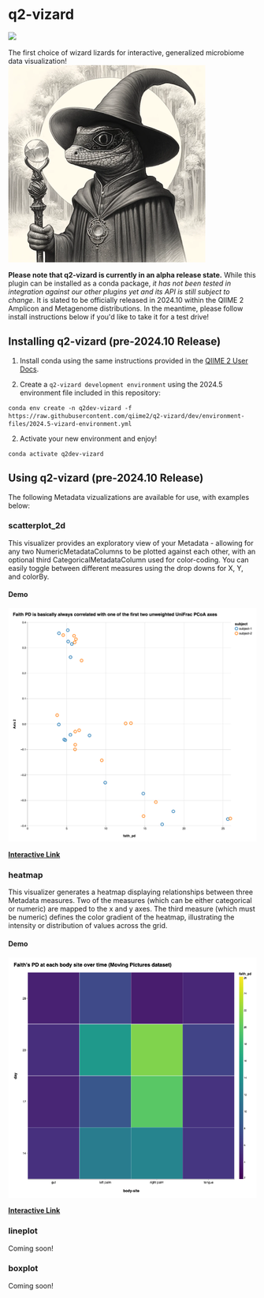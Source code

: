 # q2-vizard

![](https://github.com/qiime2/q2-vizard/workflows/ci-dev/badge.svg)

The first choice of wizard lizards for interactive, generalized microbiome data visualization!
![](https://raw.githubusercontent.com/qiime2/q2-vizard/dev/_assets/vizarded-lizard-wizard.png)

**Please note that q2-vizard is currently in an alpha release state.** While this plugin can be installed as a conda package, _it has not been tested in integration against our other plugins yet and its API is still subject to change_. It is slated to be officially released in 2024.10 within the QIIME 2 Amplicon and Metagenome distributions. In the meantime, please follow install instructions below if you'd like to take it for a test drive!

## Installing q2-vizard (pre-2024.10 Release)

1. Install conda using the same instructions provided in the [QIIME 2 User Docs](https://docs.qiime2.org/2024.5/install/native/#miniconda).

2. Create a `q2-vizard development environment` using the 2024.5 environment file included in this repository:
```
conda env create -n q2dev-vizard -f https://raw.githubusercontent.com/qiime2/q2-vizard/dev/environment-files/2024.5-vizard-environment.yml
```
2. Activate your new environment and enjoy!
```
conda activate q2dev-vizard
```

## Using q2-vizard (pre-2024.10 Release)

The following Metadata vizualizations are available for use, with examples below:

### scatterplot_2d

This visualizer provides an exploratory view of your Metadata - allowing for any two NumericMetadataColumns to be plotted against each other, with an optional third CategoricalMetadataColumn used for color-coding. You can easily toggle between different measures using the drop downs for X, Y, and colorBy.

#### Demo
![](https://raw.githubusercontent.com/qiime2/q2-vizard/dev/_assets/scatterplot_2d_example.png)

[**Interactive Link**](https://view.qiime2.org/visualization/?src=https://www.dropbox.com/scl/fi/l76or6ts0bz3ueztelttd/viz.qzv?rlkey=v37s02cdzp5dp56n46p3rtdch)

### heatmap

This visualizer generates a heatmap displaying relationships between three Metadata measures. Two of the measures (which can be either categorical or numeric) are mapped to the x and y axes. The third measure (which must be numeric) defines the color gradient of the heatmap, illustrating the intensity or distribution of values across the grid.

#### Demo
![](https://raw.githubusercontent.com/qiime2/q2-vizard/dev/_assets/heatmap_example.png)

[**Interactive Link**](https://view.qiime2.org/visualization/?src=https://www.dropbox.com/scl/fi/q6yrsg1pens7fhzlv14bv/demo-heatmap.qzv?rlkey=eoomz6gw8vcku7kbfjbqurulw)

### lineplot

Coming soon!

### boxplot

Coming soon!
